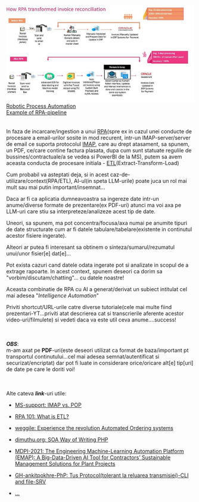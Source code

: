 <a href="https://www.linkedin.com/pulse/implementing-robotic-process-automation-rpa-aka-ia-part-mitra/"><img src="https://github.com/stefanache/MFP-ANAF-RO/blob/main/python/ETL/30cc8bd4f9b4518ea2500b75d06efcae8978bba3_2_690x354.jpeg">Robotic Process Automation<br/>Example of RPA-pipeline</img></a>
<br/><br/><br/>In faza de incarcare/ingestion a unui [RPA](https://www.sap.com/romania/products/technology-platform/process-automation/what-is-rpa.html)(spre ex in cazul unei conducte de procesare a email-urilor sosite in mod recurent, intr-un IMAP-server/server de email ce suporta protocolul [IMAP](https://ro.wikipedia.org/wiki/IMAP), care au drept atasament, sa spunem, un PDF, ce/care contine factura plasata, dupa cum sunt statuate regulile de bussines/contractuale/a se vedea si PowerBI de la MS), putem sa avem aceasta conducta de procesare initiala - [ETL](https://www.oracle.com/ro/integration/what-is-etl/)(Extract-Transform-Load)

Cum probabil va asteptati deja, si in acest caz-de-utilizare/context(RPA/ETL), AI-ul(in speta LLM-urile) poate juca un rol mai mult sau mai putin important/insemnat...

Daca ar fi ca aplicatia dumneavoastra sa ingereze date intr-un anume/diverse formate de prezentare(ex PDF-uri) atunci ma voi axa pe LLM-uri care stiu sa interpreteze/analizeze acest tip de date.

Uneori, sa spunem, ma pot concentra/focusa/axa numai pe anumite tipuri de date structurate cum ar fi datele tabulare/tabelare(existente in continutul acestor fisiere ingerate).

Alteori ar putea fi interesant sa obtinem o sinteza/sumarul/rezumatul unui/unor fisier[e] dat[e]...

Pot exista cazuri cand datele odata ingerate pot si analizate in scopul de a extrage rapoarte. In acest context, spunem deseori ca dorim sa "vorbim/discutam/chatting"... cu datele noastre!

Aceasta combinatie de RPA cu AI a generat/derivat un subiect intitulat cel mai adesea "*Intelligence Automation*"

Priviti shortcut/URL-urile catre diverse tutoriale(cele mai multe fiind prezentari-YT...priviti atat descrierea cat si transcrierile aferente acestor video-uri/filmulete) si vedeti daca va este util ceva anume....success!


<br/><br/>***OBS***: <br/>m-am axat pe **PDF**-uri(este deseori utilizat ca format de baza/important pt transportul continutului...cel mai adesea semnat/autentificat si securizat/encriptat) dar pot fi luate in considerare orice/oricare alt[e] tip[uri] de date pe care le doriti voi!



<br/><br/>Alte cateva ***link***-uri utile:

 - [MS-support: IMAP vs. POP](https://support.microsoft.com/en-us/office/what-is-the-difference-between-pop-and-imap-85c0e47f-931d-4035-b409-af3318b194a8)

 - [RPA 101: What is ETL?](https://electroneek.com/blog/rpa-101-what-is-etl/)

 - [weggile: Experience the revolution Automated Ordering systems](https://wegile.com/insights/experience-the-revolution-automated-ordering-systems.php)
 - [dimuthu.org: SOA Way of Writing PHP](https://www.dimuthu.org/blog/2008/09/20/soa-way-of-writing-php/comment-page-1/)
 - [MDPI-2021: The Engineering Machine-Learning Automation Platform (EMAP): A Big-Data-Driven AI Tool for Contractors’ Sustainable Management Solutions for Plant Projects](https://www.mdpi.com/2071-1050/13/18/10384)
 - [GH-ankitpokhre-PhP: Tus Protocol(tolerant la reluarea transmisiei)-CLI and file-SRV](https://github.com/ankitpokhrel/tus-php?tab=readme-ov-file#installation)
 - [...](https://www.google.com/search?q=php+ai+automation+ordering+architecture&sca_esv=f58153ab55da467e&rlz=1C1CHBF_enRO1132RO1132&udm=2&biw=1920&bih=911&sxsrf=AHTn8zoqyI4V2oZgs3Zo7zMteLtFiF8e8g%3A1741180897545&ei=4U_IZ5X1IMiK7NYP6Iiq4Qw&ved=0ahUKEwjV6YynhPOLAxVIBdsEHWiEKswQ4dUDCBE&uact=5&oq=php+ai+automation+ordering+architecture&gs_lp=EgNpbWciJ3BocCBhaSBhdXRvbWF0aW9uIG9yZGVyaW5nIGFyY2hpdGVjdHVyZUiVIVCeCVjVHXABeACQAQCYAWmgAbkIqgEDNy40uAEDyAEA-AEBmAIAoAIAmAMAiAYBkgcAoAfvAw&sclient=img#vhid=dztjR3ObL4BJZM&vssid=mosaic)




